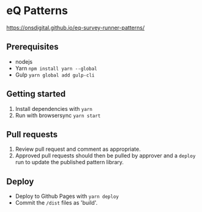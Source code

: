 # eQ Patterns

https://onsdigital.github.io/eq-survey-runner-patterns/

## Prerequisites

- nodejs
- Yarn `npm install yarn --global`
- Gulp `yarn global add gulp-cli`

## Getting started

1. Install dependencies with `yarn`
2. Run with browsersync `yarn start`

## Pull requests

1. Review pull request and comment as appropriate.
2. Approved pull requests should then be pulled by approver and a `deploy` run to update the published pattern library.

## Deploy

- Deploy to Github Pages with `yarn deploy`
- Commit the `/dist` files as 'build'.
